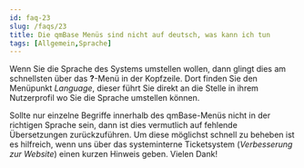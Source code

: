 ```yaml
---
id: faq-23
slug: /faqs/23
title: Die qmBase Menüs sind nicht auf deutsch, was kann ich tun
tags: [Allgemein,Sprache]
---
```

Wenn Sie die Sprache des Systems umstellen wollen, dann glingt dies am schnellsten über das **?**-Menü in der Kopfzeile. Dort finden Sie den Menüpunkt *Language*, dieser führt Sie direkt an die Stelle in ihrem Nutzerprofil wo Sie die Sprache umstellen können.

Sollte nur einzelne Begriffe innerhalb des qmBase-Menüs nicht in der richtigen Sprache sein, dann ist dies vermutlich auf fehlende Übersetzungen zurückzuführen. Um diese möglichst schnell zu beheben ist es hilfreich, wenn uns über das systeminterne Ticketsystem (*Verbesserung zur Website*) einen kurzen Hinweis geben. Vielen Dank!